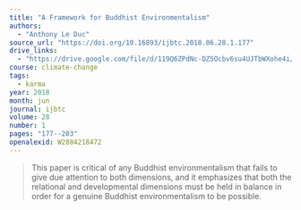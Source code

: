 ```yaml
---
title: "A Framework for Buddhist Environmentalism"
authors:
  - "Anthony Le Duc"
source_url: "https://doi.org/10.16893/ijbtc.2018.06.28.1.177"
drive_links:
  - "https://drive.google.com/file/d/119Q6ZPdNc-DZ5Ocbv6su4UJTbWXohe4i/view?usp=drivesdk"
course: climate-change
tags:
  - karma
year: 2018
month: jun
journal: ijbtc
volume: 28
number: 1
pages: "177--203"
openalexid: W2884218472
---
```


> This paper is critical of any Buddhist environmentalism that fails to give due attention to both dimensions, and it emphasizes that both the relational and developmental dimensions must be held in balance in order for a genuine Buddhist environmentalism to be possible.

